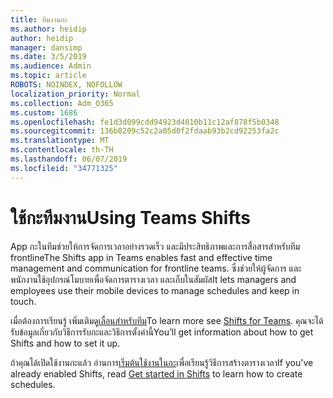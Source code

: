 ```yaml
---
title: ทีมงานกะ
ms.author: heidip
author: heidip
manager: dansimp
ms.date: 3/5/2019
ms.audience: Admin
ms.topic: article
ROBOTS: NOINDEX, NOFOLLOW
localization_priority: Normal
ms.collection: Adm_O365
ms.custom: 1686
ms.openlocfilehash: fe1d3d099cdd94923d4010b11c12af878f5b0348
ms.sourcegitcommit: 136b8209c52c2a05d0f2fdaab93b2cd92253fa2c
ms.translationtype: MT
ms.contentlocale: th-TH
ms.lasthandoff: 06/07/2019
ms.locfileid: "34771325"
---
```

# <a name="using-teams-shifts"></a><span data-ttu-id="33d0f-102">ใช้กะทีมงาน</span><span class="sxs-lookup"><span data-stu-id="33d0f-102">Using Teams Shifts</span></span>

<span data-ttu-id="33d0f-103">App กะในทีมช่วยให้การจัดการเวลาอย่างรวดเร็ว และมีประสิทธิภาพและการสื่อสารสำหรับทีม frontline</span><span class="sxs-lookup"><span data-stu-id="33d0f-103">The Shifts app in Teams enables fast and effective time management and communication for frontline teams.</span></span> <span data-ttu-id="33d0f-104">ซึ่งช่วยให้ผู้จัดการ และพนักงานใช้อุปกรณ์โมบายเพื่อจัดการตารางเวลา และเก็บในสัมผัส</span><span class="sxs-lookup"><span data-stu-id="33d0f-104">It lets managers and employees use their mobile devices to manage schedules and keep in touch.</span></span>

<span data-ttu-id="33d0f-105">เมื่อต้องการเรียนรู้ เพิ่มเติมดู[เลื่อนสำหรับทีม](https://docs.microsoft.com/microsoftteams/expand-teams-across-your-org/shifts-for-teams-landing-page)</span><span class="sxs-lookup"><span data-stu-id="33d0f-105">To learn more see [Shifts for Teams](https://docs.microsoft.com/microsoftteams/expand-teams-across-your-org/shifts-for-teams-landing-page).</span></span> <span data-ttu-id="33d0f-106">คุณจะได้รับข้อมูลเกี่ยวกับวิธีการรับกะและวิธีการตั้งค่านี้</span><span class="sxs-lookup"><span data-stu-id="33d0f-106">You’ll get information about how to get Shifts and how to set it up.</span></span>

<span data-ttu-id="33d0f-107">ถ้าคุณได้เปิดใช้งานกะแล้ว อ่านการ[เริ่มต้นใช้งานในกะ](https://support.office.com/article/get-started-in-shifts-5f3e30d8-1821-4904-be26-c3cd25a497d6)เพื่อเรียนรู้วิธีการสร้างตารางเวลา</span><span class="sxs-lookup"><span data-stu-id="33d0f-107">If you've already enabled Shifts, read [Get started in Shifts](https://support.office.com/article/get-started-in-shifts-5f3e30d8-1821-4904-be26-c3cd25a497d6) to learn how to create schedules.</span></span>

